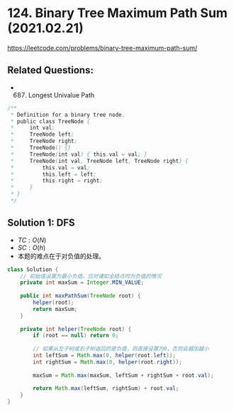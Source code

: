 # 124. Binary Tree Maximum Path Sum (2021.02.21)

https://leetcode.com/problems/binary-tree-maximum-path-sum/

## Related Questions:
- 687. Longest Univalue Path

```java
/**
 * Definition for a binary tree node.
 * public class TreeNode {
 *     int val;
 *     TreeNode left;
 *     TreeNode right;
 *     TreeNode() {}
 *     TreeNode(int val) { this.val = val; }
 *     TreeNode(int val, TreeNode left, TreeNode right) {
 *         this.val = val;
 *         this.left = left;
 *         this.right = right;
 *     }
 * }
 */
```

## Solution 1: DFS

- $TC:O(N)$
- $SC:O(h)$
- 本题的难点在于对负值的处理。

```java
class Solution {
    // 初始值设置为最小负值，应对诸如全结点均为负值的情况
    private int maxSum = Integer.MIN_VALUE;
    
    public int maxPathSum(TreeNode root) {
        helper(root);
        return maxSum;
    }
    
    private int helper(TreeNode root) {
        if (root == null) return 0;
        
        // 如果从左子树或右子树返回的是负值，则直接设置为0，否则会越加越小
        int leftSum = Math.max(0, helper(root.left));
        int rightSum = Math.max(0, helper(root.right));
        
        maxSum = Math.max(maxSum, leftSum + rightSum + root.val);
        
        return Math.max(leftSum, rightSum) + root.val;
    }
}
```

